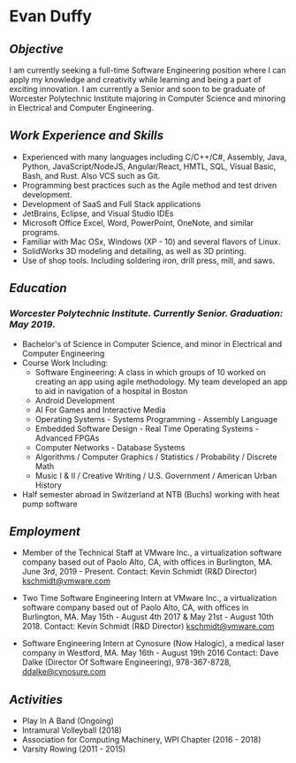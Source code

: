 # Evan Duffy


## _Objective_

I am currently seeking a full-time Software Engineering position where I can apply my knowledge and creativity while learning and being a part of exciting innovation. I am currently a Senior and soon to be graduate of Worcester Polytechnic Institute majoring in Computer Science and minoring in Electrical and Computer Engineering.

## _Work Experience and Skills_

- Experienced with many languages including C/C++/C#, Assembly, Java, Python, JavaScript/NodeJS, Angular/React, HMTL, SQL, Visual Basic, Bash, and Rust. Also VCS such as Git.
- Programming best practices such as the Agile method and test driven development.
- Development of SaaS and Full Stack applications
- JetBrains, Eclipse, and Visual Studio IDEs
- Microsoft Office Excel, Word, PowerPoint, OneNote, and similar programs.
- Familiar with Mac OSx, Windows (XP - 10) and several flavors of Linux.
- SolidWorks 3D modeling and detailing, as well as 3D printing.
- Use of shop tools. Including soldering iron, drill press, mill, and saws.

## _Education_

### _Worcester Polytechnic Institute. Currently Senior. Graduation: May 2019_.
- Bachelor's of Science in Computer Science, and minor in Electrical and Computer Engineering
- Course Work Including:
    - Software Engineering: A class in which groups of 10 worked on creating an app using agile methodology. My team developed an app to aid in navigation of a hospital in Boston
    - Android Development
    - AI For Games and Interactive Media
    - Operating Systems - Systems Programming - Assembly Language
    - Embedded Software Design - Real Time Operating Systems - Advanced FPGAs
    - Computer Networks - Database Systems
    - Algorithms / Computer Graphics / Statistics / Probability / Discrete Math
    - Music I & II / Creative Writing / U.S. Government / American Urban History
- Half semester abroad in Switzerland at NTB (Buchs) working with heat pump software

## _Employment_

- Member of the Technical Staff at VMware Inc., a virtualization software company based out of
Paolo Alto, CA, with offices in Burlington, MA. June 3rd, 2019 - Present.
Contact: Kevin Schmidt (R&D Director) kschmidt@vmware.com

- Two Time Software Engineering Intern at VMware Inc., a virtualization software company based out of
Paolo Alto, CA, with offices in Burlington, MA. May 15th - August 4th 2017 & May 21st - August 10th 2018.
Contact: Kevin Schmidt (R&D Director) kschmidt@vmware.com

- Software Engineering Intern at Cynosure (Now Halogic), a medical laser company in Westford, MA. May
16th - August 19th 2016 Contact: Dave Dalke (Director Of Software Engineering), 978-367-8728,
ddalke@cynosure.com


## _Activities_

- Play In A Band (Ongoing)
- Intramural Volleyball (2018)
- Association for Computing Machinery, WPI Chapter (2016 - 2018)
- Varsity Rowing (2011 - 2015)
